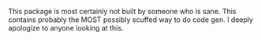 This package is most certainly not built by someone who is sane. This contains probably the MOST possibly scuffed way
to do code gen. I deeply apologize to anyone looking at this. 
